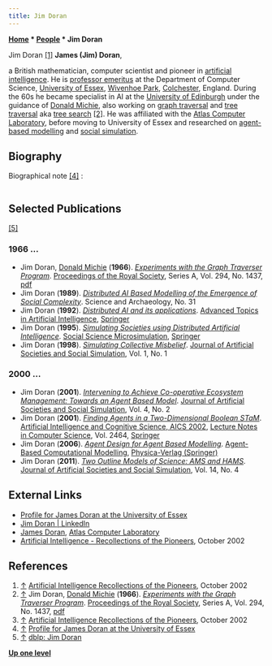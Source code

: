 ```yaml
---
title: Jim Doran
---
```

**[Home](Home "Home") \* [People](People "People") \* Jim Doran**



 [](http://www.aiai.ed.ac.uk/events/ccs2002/) Jim Doran <a id="cite-note-1" href="#cite-ref-1">[1]</a> 
**James (Jim) Doran**,  

a British mathematician, computer scientist and pioneer in [artificial intelligence](Artificial_Intelligence "Artificial Intelligence").
He is [professor emeritus](https://en.wikipedia.org/wiki/Professor_Emeritus) at the Department of Computer Science, [University of Essex](https://en.wikipedia.org/wiki/University_of_Essex), [Wivenhoe Park](https://en.wikipedia.org/wiki/Wivenhoe_Park), [Colchester](https://en.wikipedia.org/wiki/Colchester), England. 
During the 60s he became specialist in AI at the [University of Edinburgh](University_of_Edinburgh "University of Edinburgh") under the guidance of [Donald Michie](Donald_Michie "Donald Michie"), also working on [graph traversal](https://en.wikipedia.org/wiki/Graph_traversal) and [tree traversal](https://en.wikipedia.org/wiki/Tree_traversal) aka [tree search](Search "Search") <a id="cite-note-2" href="#cite-ref-2">[2]</a>. He was affiliated with the [Atlas Computer Laboratory](Atlas_Computer_Laboratory "Atlas Computer Laboratory"), before moving to University of Essex and researched on [agent-based modelling](https://en.wikipedia.org/wiki/Agent-based_model) and [social simulation](https://en.wikipedia.org/wiki/Social_simulation).



## Biography


Biographical note <a id="cite-note-4" href="#cite-ref-4">[4]</a> :




```C++I read mathematics at [Hertford College](https://en.wikipedia.org/wiki/Hertford_College,_Oxford), [Oxford](https://en.wikipedia.org/wiki/Oxford), and then in the Sixties became a specialist in artificial intelligence at the [University of Edinburgh](University_of_Edinburgh "University of Edinburgh") under the guidance of [Donald Michie](Donald_Michie "Donald Michie"). After four years at the UK [Atlas Computer Laboratory](Atlas_Computer_Laboratory "Atlas Computer Laboratory"), in 1973 I moved to the University of Essex in the Department of Computer Science where I am now an Emeritus Professor. I formally retired in 2001. Throughout my career I have also applied statistical and computer methods in [archaeology](https://en.wikipedia.org/wiki/Archaeology) and [anthropology](https://en.wikipedia.org/wiki/Anthropology). From this work arose my present interest in [agent-based modelling](https://en.wikipedia.org/wiki/Agent-based_model) and [social simulation](https://en.wikipedia.org/wiki/Social_simulation). My publications and projects reflect this mix of research interests. 

```

## Selected Publications


<a id="cite-note-5" href="#cite-ref-5">[5]</a>



### 1966 ...


* Jim Doran, [Donald Michie](Donald_Michie "Donald Michie") (**1966**). *[Experiments with the Graph Traverser Program](https://royalsocietypublishing.org/doi/10.1098/rspa.1966.0205)*. [Proceedings of the Royal Society](https://en.wikipedia.org/wiki/Proceedings_of_the_Royal_Society), Series A, Vol. 294, No. 1437, [pdf](https://stacks.stanford.edu/file/druid:yf330xx7624/yf330xx7624.pdf)
* Jim Doran (**1989**). *[Distributed AI Based Modelling of the Emergence of Social Complexity](https://www.researchgate.net/publication/266385442_Distributed_AI_Based_Modelling_of_the_Emergence_of_Social_Complexity)*. Science and Archaeology, No. 31
* Jim Doran (**1992**). *[Distributed AI and its applications](https://link.springer.com/chapter/10.1007%2F3-540-55681-8_45)*. [Advanced Topics in Artificial Intelligence](https://link.springer.com/book/10.1007/3-540-55681-8), [Springer](https://en.wikipedia.org/wiki/Springer_Science%2BBusiness_Media)
* Jim Doran (**1995**). *[Simulating Societies using Distributed Artificial Intelligence](https://link.springer.com/chapter/10.1007/978-3-662-03261-9_17)*. [Social Science Microsimulation](https://link.springer.com/book/10.1007/978-3-662-03261-9), [Springer](https://en.wikipedia.org/wiki/Springer_Science%2BBusiness_Media)
* Jim Doran (**1998**). *[Simulating Collective Misbelief](http://jasss.soc.surrey.ac.uk/1/1/3.html)*. [Journal of Artificial Societies and Social Simulation](http://jasss.soc.surrey.ac.uk/JASSS.html), Vol. 1, No. 1


### 2000 ...


* Jim Doran (**2001**). *[Intervening to Achieve Co-operative Ecosystem Management: Towards an Agent Based Model](http://jasss.soc.surrey.ac.uk/4/2/4.html)*. [Journal of Artificial Societies and Social Simulation](http://jasss.soc.surrey.ac.uk/JASSS.html), Vol. 4, No. 2
* Jim Doran (**2001**). *[Finding Agents in a Two-Dimensional Boolean STaM](https://link.springer.com/chapter/10.1007/3-540-45750-X_5)*. [Artificial Intelligence and Cognitive Science, AICS 2002](https://link.springer.com/book/10.1007/3-540-45750-X), [Lecture Notes in Computer Science](https://en.wikipedia.org/wiki/Lecture_Notes_in_Computer_Science), Vol. 2464, [Springer](https://en.wikipedia.org/wiki/Springer_Science%2BBusiness_Media)
* Jim Doran (**2006**). *[Agent Design for Agent Based Modelling](https://link.springer.com/chapter/10.1007/3-7908-1721-X_11)*. [Agent-Based Computational Modelling](https://link.springer.com/book/10.1007/3-7908-1721-X), [Physica-Verlag (Springer)](https://en.wikipedia.org/wiki/Springer_Science%2BBusiness_Media)
* Jim Doran (**2011**). *[Two Outline Models of Science: AMS and HAMS](http://jasss.soc.surrey.ac.uk/14/4/5.html)*. [Journal of Artificial Societies and Social Simulation](http://jasss.soc.surrey.ac.uk/JASSS.html), Vol. 14, No. 4


## External Links


* [Profile for James Doran at the University of Essex](https://www.essex.ac.uk/people/doran10007/james-doran)
* [Jim Doran | LinkedIn](https://www.linkedin.com/in/jim-doran-6738794a/)
* [James Doran](http://www.chilton-computing.org.uk/acl/associates/permanent/doran.htm), [Atlas Computer Laboratory](Atlas_Computer_Laboratory "Atlas Computer Laboratory")
* [Artificial Intelligence - Recollections of the Pioneers](http://www.aiai.ed.ac.uk/events/ccs2002/), October 2002


## References


1. <a id="cite-ref-1" href="#cite-note-1">↑</a> [Artificial Intelligence Recollections of the Pioneers](http://www.aiai.ed.ac.uk/events/ccs2002/), October 2002
2. <a id="cite-ref-2" href="#cite-note-2">↑</a> Jim Doran, [Donald Michie](Donald_Michie "Donald Michie") (**1966**). *[Experiments with the Graph Traverser Program](https://royalsocietypublishing.org/doi/10.1098/rspa.1966.0205)*. [Proceedings of the Royal Society](https://en.wikipedia.org/wiki/Proceedings_of_the_Royal_Society), Series A, Vol. 294, No. 1437, [pdf](https://stacks.stanford.edu/file/druid:yf330xx7624/yf330xx7624.pdf)
3. <a id="cite-ref-3" href="#cite-note-3">↑</a> [Artificial Intelligence Recollections of the Pioneers](http://www.aiai.ed.ac.uk/events/ccs2002/), October 2002
4. <a id="cite-ref-4" href="#cite-note-4">↑</a> [Profile for James Doran at the University of Essex](https://www.essex.ac.uk/people/doran10007/james-doran)
5. <a id="cite-ref-5" href="#cite-note-5">↑</a> [dblp: Jim Doran](https://dblp.uni-trier.de/pers/hd/d/Doran:Jim)

**[Up one level](People "People")**







 
